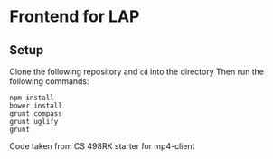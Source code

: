 # Frontend for LAP

## Setup
Clone the following repository and `cd` into the directory
Then run the following commands:
```
npm install
bower install
grunt compass
grunt uglify
grunt
```

Code taken from CS 498RK starter for mp4-client